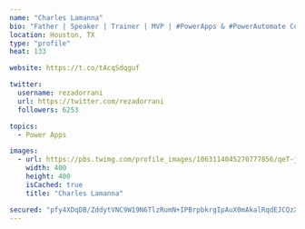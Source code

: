 ```yaml
---
name: "Charles Lamanna"
bio: "Father | Speaker | Trainer | MVP | #PowerApps & #PowerAutomate Community Super User | YouTuber Right-pointing triangle http://youtube.com/c/rezadorrani | Learn - Share - Clockwise rightwards and leftwards open circle arrows"
location: Houston, TX
type: "profile"
heat: 133

website: https://t.co/tAcqSdqguf

twitter:
  username: rezadorrani
  url: https://twitter.com/rezadorrani
  followers: 6253

topics:
  - Power Apps

images:
  - url: https://pbs.twimg.com/profile_images/1063114045270777856/qeT-jpWr_400x400.jpg
    width: 400
    height: 400
    isCached: true
    title: "Charles Lamanna"

secured: "pfy4XDqDB/ZddytVNC9W19N6TlzRumN+IPBrpbkrgIpAuX0mAkalRqdEJCQzX9yOQMdVweQtSXUruqYhLMBUAoyHgdvQIZunGC2CCBUylxSXNAaOeZzpjza4wyOyy6AyEt/axovf/OS4RQOYoHy7u8xNAjWr8dFk1DJ+8EjPZZlT3Jn/QiPn/JYlMTnjV8MF5pCjOpYv7nlh67q2WbZPUqEF/Qw8eG9Z6js660UoX9MV39Fbpo7MEBoyuwgKdkfyoY1JqpVRnCuySFhWxVg8YU3tBM8EtDLYxyELfuMh8XxI1Ro30F4wg/r3xpRTmVhN56b5rTrtuKkOfLZ7+6K9CvHwszt+6vkZnRk52M3henzCjDASgFLbL+dk+dERDPqWu6DyABlZGtAFiy4RU4zf6ftNPa1q9ZW1OCz65wb8b8w=;s/Mr8dbPfdgfTwRq4xtAsw=="
---
```


